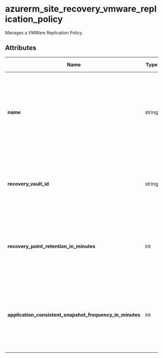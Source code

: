 # azurerm_site_recovery_vmware_replication_policy

Manages a VMWare Replication Policy.

## Attributes

| Name | Type | Required? | Default  | possible values | Description |
| ---- | ---- | --------- | -------- | ----------- | ----------- |
| **name** | string | True | -  |  -  | The name which should be used for this Classic Replication Policy. Changing this forces a new Replication Policy to be created. | 
| **recovery_vault_id** | string | True | -  |  -  | ID of the Recovery Services Vault. Changing this forces a new Replication Policy to be created. | 
| **recovery_point_retention_in_minutes** | int | True | -  |  -  | Specifies the period up to which the recovery points will be retained. Must between `0` to `21600`. | 
| **application_consistent_snapshot_frequency_in_minutes** | int | True | -  |  -  | Specifies the frequency at which to create application consistent recovery points. Must between `0` to `720`. | 

